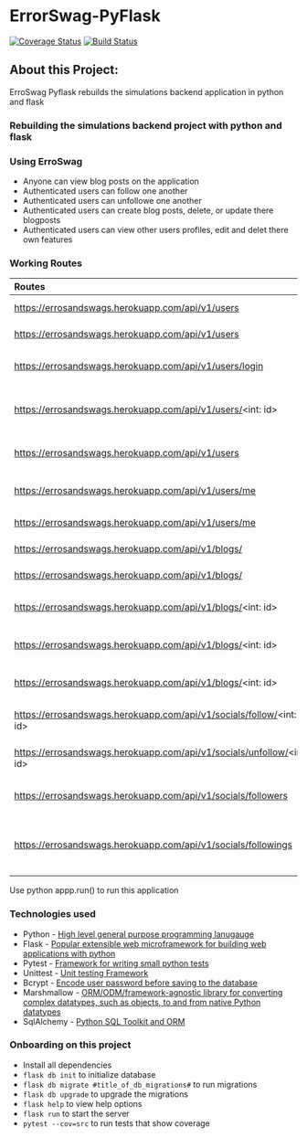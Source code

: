 # ErrorSwag-PyFlask

[![Coverage Status](https://coveralls.io/repos/github/tolumide-ng/ErrorSwag-PyFlask/badge.svg?branch=staging)](https://coveralls.io/github/tolumide-ng/ErrorSwag-PyFlask?branch=staging) [![Build Status](https://travis-ci.com/tolumide-ng/ErrorSwag-PyFlask.svg?branch=staging)](https://travis-ci.com/tolumide-ng/ErrorSwag-PyFlask)

## About this Project:

ErroSwag Pyflask rebuilds the simulations backend application in python and flask

### Rebuilding the simulations backend project with python and flask

### Using ErroSwag

- Anyone can view blog posts on the application
- Authenticated users can follow one another
- Authenticated users can unfollowe one another
- Authenticated users can create blog posts, delete, or update there blogposts
- Authenticated users can view other users profiles, edit and delet there own features

### Working Routes

| Routes                                                                | Purpose                            | Method |
| :-------------------------------------------------------------------- | :--------------------------------- | :----: |
| https://errosandswags.herokuapp.com/api/v1/users                      | Singup on Errorswag                |  POST  |
| https://errosandswags.herokuapp.com/api/v1/users                      | Get all users                      |  GET   |
| https://errosandswags.herokuapp.com/api/v1/users/login                | Login to the application           |  POST  |
| https://errosandswags.herokuapp.com/api/v1/users/<int: id>            | View secific user profile          |  GET   |
| https://errosandswags.herokuapp.com/api/v1/users                      | Update your profile                |  PUT   |
| https://errosandswags.herokuapp.com/api/v1/users/me                   | Delete your profile                | DELETE |
| https://errosandswags.herokuapp.com/api/v1/users/me                   | View your profile                  |  GET   |
| https://errosandswags.herokuapp.com/api/v1/blogs/                     | Create a blogpost                  |  POST  |
| https://errosandswags.herokuapp.com/api/v1/blogs/                     | View all blogposts                 |  GET   |
| https://errosandswags.herokuapp.com/api/v1/blogs/<int: id>            | View a specific blog post          |  GET   |
| https://errosandswags.herokuapp.com/api/v1/blogs/<int: id>            | Edit a specfic blogpost            |  PUT   |
| https://errosandswags.herokuapp.com/api/v1/blogs/<int: id>            | Delete a specific blogpost         | DELETE |
| https://errosandswags.herokuapp.com/api/v1/socials/follow/<int: id>   | Follow a specific user             |  POST  |
| https://errosandswags.herokuapp.com/api/v1/socials/unfollow/<int: id> | Unfollow a specific user           | DELETE |
| https://errosandswags.herokuapp.com/api/v1/socials/followers          | View all your followers            |  GET   |
| https://errosandswags.herokuapp.com/api/v1/socials/followings         | View users users you are following |  GET   |

Use python appp.run() to run this application

### Technologies used

- Python - [High level general purpose programming lanugauge](https://www.python.org/)
- Flask - [Popular extensible web microframework for building web applications with python](https://www.fullstackpython.com/flask.html)
- Pytest - [Framework for writing small python tests](https://docs.pytest.org/en/latest/)
- Unittest - [Unit testing Framework](https://docs.python.org/3/library/unittest.html)
- Bcrypt - [Encode user password before saving to the database](https://flask-bcrypt.readthedocs.io/en/latest/)
- Marshmallow - [ORM/ODM/framework-agnostic library for converting complex datatypes, such as objects, to and from native Python datatypes](https://marshmallow.readthedocs.io/en/stable/)
- SqlAlchemy - [Python SQL Toolkit and ORM](https://www.sqlalchemy.org/)

### Onboarding on this project

- Install all dependencies
- `flask db init` to initialize database
- `flask db migrate #title_of_db_migrations#` to run migrations
- `flask db upgrade` to upgrade the migrations
- `flask help` to view help options
- `flask run` to start the server
- `pytest --cov=src` to run tests that show coverage

